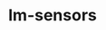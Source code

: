 ---
permalink: /engineering/projects/lm-sensors/
project_link_name: lm-sensors
project_maintainers: ''
project_stats: 'true'
project_url: n/a
title: lm-sensors
display: false
---